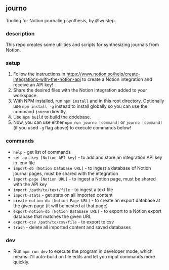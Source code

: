 ## journo
Tooling for Notion journaling synthesis, by @wustep

### description
This repo creates some utilities and scripts for synthesizing journals from Notion.

### setup
1. Follow the instructions in https://www.notion.so/help/create-integrations-with-the-notion-api to create a Notion integration and receive an API key!
2. Share the desired files with the Notion integration added to your workspace.
3. With NPM installed, run `npm install` and in this root directory. Optionally use `npm install -g` instead to install globally so you can use the command `journo` directly.
4. Use `npm build` to build the codebase.
5. Now, you can use either `npm run journo [command]` or `journo [command]` (if you used `-g` flag above) to execute commands below!

### commands
- `help` - get list of commands
- `set-api-key [Notion API key]` - to add and store an integration API key in .env file
- `import-db [Notion Database URL]` - to ingest a database of Notion journal pages, must be shared with the integration
- `import-page [Notion URL]` - to ingest a Notion page, must be shared with the API key
- `import /path/to/text/file` - to ingest a text file
- `import-stats` - get stats on all imported content
- `create-notion-db [Notion Page URL]` - to create an export database at the given page (it will be nested at that page)
- `export-notion-db [Notion Database URL]` - to export to a Notion export database that matches the given URL
- `export-csv /path/to/csv/file` - to export to csv
- `trash` - delete all imported content and saved databases

### dev
- Run `npm run dev` to execute the program in developer mode, which means it'll auto-build on file edits and let you input commands more quickly.